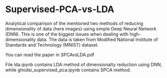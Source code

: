 # Supervised-PCA-vs-LDA
Analytical comparison of the mentioned two methods of reducing dimensionality of data (here images) using simple Deep Neural Network (DNN). This is one of the biggest issues when dealing with high-dimensionality data. The data is taken from Modified National Institute of Standards and Technology (MNIST) dataset.

You can read the paper in SPCAvsLDA.pdf

File lda.ipynb contains LDA method of dimensionalty reduction using DNN, while ghodsi_supervised_pca.ipynb contains SPCA method.

